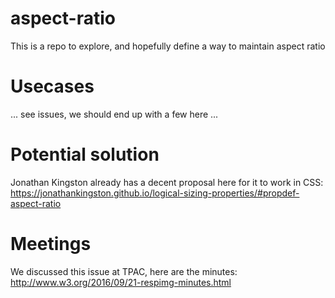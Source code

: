 # aspect-ratio
This is a repo to explore, and hopefully define a way to maintain aspect ratio

# Usecases
... see issues, we should end up with a few here ...

# Potential solution
Jonathan Kingston already has a decent proposal here for it to work in CSS: https://jonathankingston.github.io/logical-sizing-properties/#propdef-aspect-ratio

# Meetings
We discussed this issue at TPAC, here are the minutes: http://www.w3.org/2016/09/21-respimg-minutes.html
